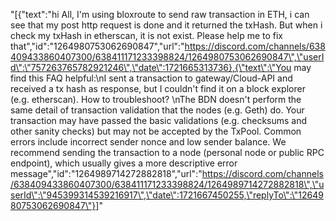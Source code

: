 "[{\"text\":\"hi All, I'm using bloxroute to send raw transaction in ETH, i can see that my post http request is done and it returned the txHash. But when i check my txHash in etherscan, it is not exist. Please help me to fix that\",\"id\":\"1264980753062690847\",\"url\":\"https://discord.com/channels/638409433860407300/638411171233398824/1264980753062690847\",\"userId\":\"757263765782921246\",\"date\":1721665313736},{\"text\":\"You may find this FAQ helpful:\\nI sent a transaction to gateway/Cloud-API and received a tx hash as response, but I couldn't find it on a block explorer (e.g. etherscan). How to troubleshoot? \\nThe BDN doesn't perform the same detail of transaction validation that the nodes (e.g. Geth) do. Your transaction may have passed the basic validations (e.g. checksums and other sanity checks) but may not be accepted by the TxPool. Common errors include incorrect sender nonce and low sender balance. We recommend sending the transaction to a node (personal node or public RPC endpoint), which usually gives a more descriptive error message\",\"id\":\"1264989714272882818\",\"url\":\"https://discord.com/channels/638409433860407300/638411171233398824/1264989714272882818\",\"userId\":\"945399314539216917\",\"date\":1721667450255,\"replyTo\":\"1264980753062690847\"}]"